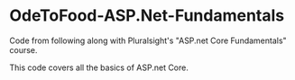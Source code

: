 # OdeToFood-ASP.Net-Fundamentals
Code from following along with Pluralsight's "ASP.net Core Fundamentals" course.

This code covers all the basics of ASP.net Core.
